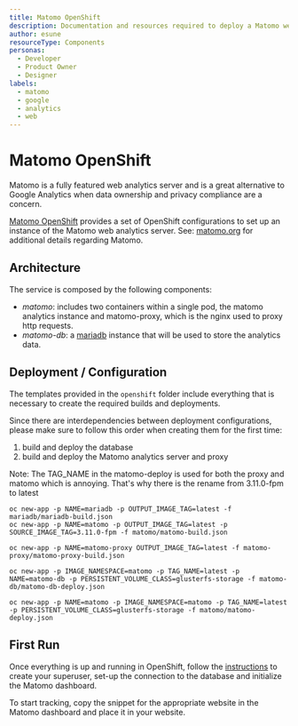 ```yaml
---
title: Matomo OpenShift
description: Documentation and resources required to deploy a Matomo web analytics server instance into an OpenShift environment.  Matomo is a fully featured web analytics server and is a great alternative to Google Analytics when data ownership and privacy compliance are a concern.
author: esune
resourceType: Components
personas: 
  - Developer
  - Product Owner
  - Designer
labels:
  - matomo
  - google
  - analytics
  - web
---
```

# Matomo OpenShift
Matomo is a fully featured web analytics server and is a great alternative to Google Analytics when data ownership and privacy compliance are a concern.

[Matomo OpenShift](https://github.com/BCDevOps/matomo-openshift) provides a set of OpenShift configurations to set up an instance of the Matomo web analytics server. See: [matomo.org](https://matomo.org/) for additional details regarding Matomo.

## Architecture
The service is composed by the following components:
- *matomo*: includes two containers within a single pod, the matomo analytics instance and matomo-proxy, which is the nginx used to proxy http requests.
- *matomo-db*: a [mariadb](https://mariadb.org) instance that will be used to store the analytics data.

## Deployment / Configuration
The templates provided in the `openshift` folder include everything that is necessary to create the required builds and deployments.

Since there are interdependencies between deployment configurations, please make sure to follow this order when creating them for the first time:
1) build and deploy the database
2) build and deploy the Matomo analytics server and proxy

Note: The TAG_NAME in the matomo-deploy is used for both the proxy and matomo which is annoying. That's why there is the rename from 3.11.0-fpm to latest

```
oc new-app -p NAME=mariadb -p OUTPUT_IMAGE_TAG=latest -f mariadb/mariadb-build.json
oc new-app -p NAME=matomo -p OUTPUT_IMAGE_TAG=latest -p SOURCE_IMAGE_TAG=3.11.0-fpm -f matomo/matomo-build.json 

oc new-app -p NAME=matomo-proxy OUTPUT_IMAGE_TAG=latest -f matomo-proxy/matomo-proxy-build.json

oc new-app -p IMAGE_NAMESPACE=matomo -p TAG_NAME=latest -p NAME=matomo-db -p PERSISTENT_VOLUME_CLASS=glusterfs-storage -f matomo-db/matomo-db-deploy.json 

oc new-app -p NAME=matomo -p IMAGE_NAMESPACE=matomo -p TAG_NAME=latest -p PERSISTENT_VOLUME_CLASS=glusterfs-storage -f matomo/matomo-deploy.json
```

## First Run
Once everything is up and running in OpenShift, follow the [instructions](https://matomo.org/docs/installation/#the-5-minute-matomo-installation) to create your superuser, set-up the connection to the database and initialize the Matomo dashboard.

To start tracking, copy the snippet for the appropriate website in the Matomo dashboard and place it in your website.

